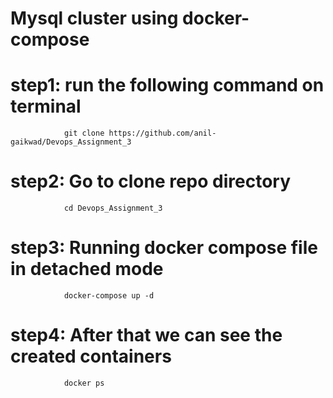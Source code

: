 # Mysql cluster using docker-compose

   # step1: run the following command on terminal
                git clone https://github.com/anil-gaikwad/Devops_Assignment_3
   # step2: Go to clone repo directory
                cd Devops_Assignment_3
    
   # step3:  Running docker compose file in detached mode
                docker-compose up -d
   # step4: After that we can see the created containers
                docker ps
